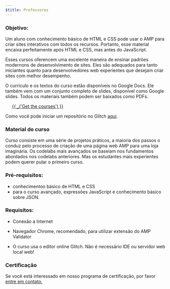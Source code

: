 ```yaml
---
$title: Professores
---
```


### Objetivo:

Um aluno com conhecimento básico de HTML e CSS pode usar o AMP para criar sites interativos com todos os recursos. Portanto, esse material encaixa perfeitamente após HTML e CSS, mas antes do JavaScript.

Esses cursos oferencem uma excelente maneira de ensinar padrões modernons de desenvolvimento de sites. Eles são adequados para tanto iniciantes quanto para desenvolvedores web experientes que desejam criar sites com melhor desempenho.

O currículo e os textos do curso estão disponíveis no Google Docs. Ele também vem com um conjunto completo de slides, disponível como Google slides. Todos os materiais também podem ser baixados como PDFs.

<a id="get-courses" href="https://drive.google.com/drive/folders/1QE_C-RmOjG8Sa_DGKQNzcOytXnEE5qoA" target="_blank" style="margin: 1.5em" class="ap-a-btn">{{ _('Get the courses') }}</a>

Como você pode iniciar um repositório no Glitch <a href="https://glitch.com/~enshrined-eyebrow" target="_blank">aqui</a>.

### Material do curso

Curso consiste em uma série de projetos práticos, a maioria dos passos o conduz pelo processo de criação de uma página web AMP para uma loja imaginária. Os codelabs mais avançados se baseiam nos fundamentos abordados nos codelabs anteriores. Mas os estudantes mais experientes podem querer pular o primeiro curso.

### Pré-requisitos:

- conhecimentoo básico de HTML e CSS
- para o curso avançado, expressões JavaScript e conhecimento básico sobre JSON.

### Requisitos:

- Conexão a Internet

- Navegador Chrome, recomendado, para utilizar extensão do AMP Validator

- O curso usa o editor online Glitch. Não é necessário IDE ou servidor web local web!

### Certificação
Se você está interessado em nosso programa de certificação, por favor <a href="mailto:morsssss@ampproject.org">entre em contato.</a>
